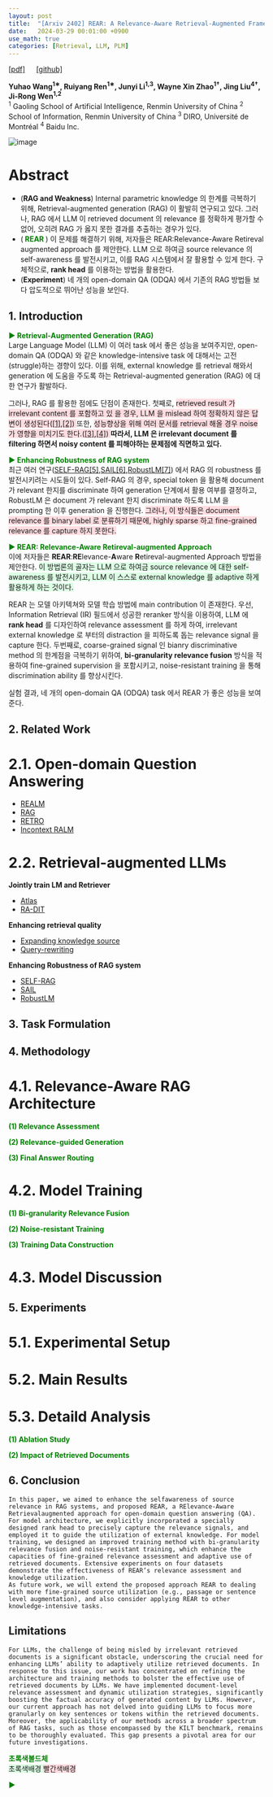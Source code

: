```yaml
---
layout: post
title:  "[Arxiv 2402] REAR: A Relevance-Aware Retrieval-Augmented Framework for Open-Domain Question Answering"
date:   2024-03-29 00:01:00 +0900
use_math: true
categories: [Retrieval, LLM, PLM]
---
```


[[pdf]](https://arxiv.org/pdf/2402.17497.pdf)  &emsp;
[[github]](https://github.com/RUCAIBox/REAR)

**Yuhao Wang<sup>1∗</sup>, Ruiyang Ren<sup>1∗</sup>, Junyi Li<sup>1,3</sup>, Wayne Xin Zhao<sup>1†</sup>, Jing Liu<sup>4†</sup>, Ji-Rong Wen<sup>1,2</sup>**
<br><sup>1</sup> Gaoling School of Artificial Intelligence, Renmin University of China <sup>2</sup> School of Information, Renmin University of China <sup>3</sup> DIRO, Université de Montréal <sup>4</sup> Baidu Inc. &emsp;

![image](https://github.com/yong1-kim/yong1-kim.github.io/assets/42200027/87f16237-fa93-4425-b0bf-cb7e00bd12be)

# Abstract
- (**RAG and Weakness**) Internal parametric knowledge 의 한계를 극복하기 위해, Retrieval-augmented generation (RAG) 이 활발히 연구되고 있다. 그러나, RAG 에서 LLM 이 retrieved document 의 relevance 를 정확하게 평가할 수 없어, 오히려 RAG 가 옳지 못한 결과를 추출하는 경우가 있다.
- (<span style='color:green;font-weight:bold'> REAR </span>) 이 문제를 해결하기 위해, 저자들은 REAR:Relevance-Aware Retireval augmented approach 를 제안한다. LLM 으로 하여금 source relevance 의 self-awareness 를 발전시키고, 이를 RAG 시스템에서 잘 활용할 수 있게 한다. 구체적으로, **rank head** 를 이용하는 방법을 활용한다.
- (**Experiment**) 네 개의 open-domain QA (ODQA) 에서 기존의 RAG 방법들 보다 압도적으로 뛰어난 성능을 보인다.

## 1. Introduction

<span style='color:green;font-weight:bold'> ▶ Retrieval-Augmented Generation (RAG)</span>
<br>
Large Language Model (LLM) 이 여러 task 에서 좋은 성능을 보여주지만, open-domain QA (ODQA) 와 같은 knowledge-intensive task 에 대해서는 고전(struggle)하는 경향이 있다.
이를 위해, external knowledge 를 retrieval 해와서 generation 에 도움을 주도록 하는 Retrieval-augmented generation (RAG) 에 대한 연구가 활발하다. 

그러나, RAG 를 활용한 점에도 단점이 존재한다.
첫째로, <span style='background-color: #ffdce0'> retrieved result 가 irrelevant content 를 포함하고 있 을 경우, LLM 을 mislead 하여 정확하지 않은 답변이 생성된다([[1]](https://aclanthology.org/2023.acl-long.546.pdf),[[2]](https://arxiv.org/pdf/2307.11019.pdf)) </span>
또한, <span style='background-color: #ffdce0'> 성능향상을 위해 여러 문서를 retrieval 해올 경우 noise 가 영향을 미치기도 한다.([[3]](https://arxiv.org/pdf/2307.03172.pdf),[[4]](https://arxiv.org/pdf/2302.00093.pdf)) </span>
**따라서, LLM 은 irrelevant document 를 filtering 하면서 noisy content 를 피해야하는 문제점에 직면하고 있다.**

<span style='color:green;font-weight:bold'> ▶ Enhancing Robustness of RAG system </span>
<br>
최근 여러 연구([SELF-RAG[5]](https://arxiv.org/pdf/2310.11511.pdf),[SAIL[6]](https://arxiv.org/pdf/2305.15225.pdf),[RobustLM[7]](https://arxiv.org/pdf/2310.01558.pdf)) 에서 RAG 의 robustness 를 발전시키려는 시도들이 있다.
Self-RAG 의 경우, special token 을 활용해 document 가 relevant 한지를 discriminate 하여 generation 단계에서 활용 여부를 결정하고, RobustLM 은 document 가 relevant 한지 discriminate 하도록 LLM 을 prompting 한 이후 generation 을 진행한다.
<span style='background-color: #ffdce0'> 그러나, 이 방식들은 document relevance 를 binary label 로 분류하기 때문에, highly sparse 하고 fine-grained relevance 를 capture 하지 못한다.  </span>

<span style='color:green;font-weight:bold'> ▶ REAR: Relevance-Aware Retireval-augmented Approach </span>
<br>
이에 저자들은 **REAR**:**RE**levance-**A**ware **R**etireval-augmented Approach 방법을 제안한다.
<span style='background-color: #dcffe4'> 이 방법론의 골자는 LLM 으로 하여금 source relevance 에 대한 self-awareness 를 발전시키고, LLM 이 스스로 external knowledge 를 adaptive 하게 활용하게 하는 것이다. </span>

REAR 는 모델 아키텍쳐와 모델 학습 방법에 main contribution 이 존재한다.
우선, Information Retrieval (IR) 필드에서 성공한 reranker 방식을 이용하여, LLM 에 **rank head** 를 디자인하여 relevance assessment 를 하게 하여, irrelevant external knowledge 로 부터의 distraction 을 피하도록 돕는 relevance signal 을 capture 한다.
두번째로, coarse-grained signal 인 bianry discriminative method 의 한계점을 극복하기 위하여, **bi-granularity relevance fusion** 방식을 적용하여 fine-grained supervision 을 포함시키고, noise-resistant training 을 통해 discrimination ability 를 향상시킨다.

실험 결과, 네 개의 open-domain QA (ODQA) task 에서 REAR 가 좋은 성능을 보여준다.

## 2. Related Work
# 2.1. Open-domain Question Answering
- [REALM](https://proceedings.mlr.press/v119/guu20a.html)
- [RAG](https://arxiv.org/abs/2005.11401)
- [RETRO](https://arxiv.org/abs/2112.04426)
- [Incontext RALM](https://arxiv.org/abs/2302.00083)

# 2.2. Retrieval-augmented LLMs
**Jointly train LM and Retriever**
- [Atlas](https://arxiv.org/abs/2208.03299)
- [RA-DIT](https://arxiv.org/abs/2310.01352)

**Enhancing retrieval quality**
- [Expanding knowledge source](https://arxiv.org/abs/2305.10998)
- [Query-rewriting](https://arxiv.org/abs/2310.06117)

**Enhancing Robustness of RAG system**
- [SELF-RAG](https://arxiv.org/pdf/2310.11511.pdf)
- [SAIL](https://arxiv.org/pdf/2305.15225.pdf)
- [RobustLM](https://arxiv.org/pdf/2310.01558.pdf)

## 3. Task Formulation

## 4. Methodology
# 4.1. Relevance-Aware RAG Architecture
<span style='color:green;font-weight:bold'> (1) Relevance Assessment </span>
<br>

<span style='color:green;font-weight:bold'> (2) Relevance-guided Generation </span>
<br>

<span style='color:green;font-weight:bold'> (3) Final Answer Routing </span>
<br>

# 4.2. Model Training


<span style='color:green;font-weight:bold'> (1) Bi-granularity Relevance Fusion </span>
<br>

<span style='color:green;font-weight:bold'> (2) Noise-resistant Training </span>
<br>

<span style='color:green;font-weight:bold'> (3) Training Data Construction </span>
<br>


# 4.3. Model Discussion

## 5. Experiments
# 5.1. Experimental Setup

# 5.2. Main Results

# 5.3. Detaild Analysis
<span style='color:green;font-weight:bold'> (1)  Ablation Study </span>
<br>

<span style='color:green;font-weight:bold'> (2)  Impact of Retrieved Documents </span>
<br>

## 6. Conclusion
```
In this paper, we aimed to enhance the selfawareness of source relevance in RAG systems, and proposed REAR, a RElevance-Aware Retrievalaugmented approach for open-domain question answering (QA). For model architecture, we explicitly incorporated a specially designed rank head to precisely capture the relevance signals, and employed it to guide the utilization of external knowledge. For model training, we designed an improved training method with bi-granularity relevance fusion and noise-resistant training, which enhance the capacities of fine-grained relevance assessment and adaptive use of retrieved documents. Extensive experiments on four datasets demonstrate the effectiveness of REAR’s relevance assessment and knowledge utilization.
As future work, we will extend the proposed approach REAR to dealing with more fine-grained source utilization (e.g., passage or sentence level augmentation), and also consider applying REAR to other knowledge-intensive tasks.
```
## Limitations
```
For LLMs, the challenge of being misled by irrelevant retrieved documents is a significant obstacle, underscoring the crucial need for enhancing LLMs’ ability to adaptively utilize retrieved documents. In response to this issue, our work has concentrated on refining the architecture and training methods to bolster the effective use of retrieved documents by LLMs. We have implemented document-level relevance assessment and dynamic utilization strategies, significantly boosting the factual accuracy of generated content by LLMs. However, our current approach has not delved into guiding LLMs to focus more granularly on key sentences or tokens within the retrieved documents.
Moreover, the applicability of our methods across a broader spectrum of RAG tasks, such as those encompassed by the KILT benchmark, remains to be thoroughly evaluated. This gap presents a pivotal area for our future investigations.
```



<span style='color:green;font-weight:bold'> 초록색볼드체 </span>
<br>
<span style='background-color: #dcffe4'> 초록색배경 </span>
<span style='background-color: #ffdce0'> 빨간색배경 </span>

<span style='color:green;font-weight:bold'> ▶ </span>
<br>
